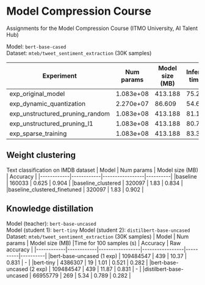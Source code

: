 # Model Compression Course
Assignments for the Model Compression Course (ITMO University, AI Talent Hub)

Model: ```bert-base-cased```  
Dataset: ```mteb/tweet_sentiment_extraction``` (30K samples)

| Experiment | Num params | Model size (MB) | Inference time (s) | Macro F1 |
|------------|------------|-----------------|--------------------|----------|
|exp_original_model|1.083e+08|413.188|75.256|0.784|
|exp_dynamic_quantization|2.270e+07|86.609|54.674|0.779|
|exp_unstructured_pruning_random|1.083e+08|413.188|81.144|0.429|
|exp_unstructured_pruning_l1|1.083e+08|413.188|80.742|0.665|
|exp_sparse_training|1.083e+08|413.188|83.362|0.714|



## Weight clustering 
Text classification on IMDB dataset
| Model | Num params | Model size (MB) | Accuracy |
|------------|------------|-----------------|----------|
|baseline | 160033 | 0.625  | 0.904 |
|baseline_clustered | 320097 | 1.83  | 0.834 |
|baseline_clustered_finetuned | 320097 | 1.83  | 0.902 |




## Knowledge distillation 
Model (teacher): ```bert-base-uncased```  
Model (student 1): ```bert-tiny``` 
Model (student 2): ```distilbert-base-uncased``` 
Dataset: ```mteb/tweet_sentiment_extraction``` (30K samples)
| Model | Num params | Model size (MB) |Time for 100 samples (s) | Accuracy | Raw aсcuracy |
|------------|------------|-----------------|-----------------|----------|----------|
|bert-base-uncased (1 exp) | 109484547 | 439 | 10.37 | 0.831 | - |
|bert-tiny | 4386307 | 19  | 1.01 | 0.521 | 0.282 |
|bert-base-uncased (2 exp) | 109484547 | 439 | 11.87 | 0.831 | - |
|distilbert-base-uncased | 66955779 | 269 | 5.34 | 0.789 | 0.282 |
